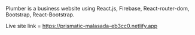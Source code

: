 Plumber is a business website using React.js, Firebase, React-router-dom, Bootstrap, React-Bootstrap.

Live site link = https://prismatic-malasada-eb3cc0.netlify.app
